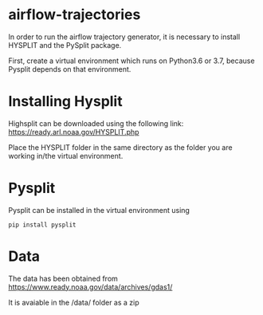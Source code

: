 # airflow-trajectories

In order to run the airflow trajectory generator, it is necessary to install HYSPLIT and the PySplit package.

First, create a virtual environment which runs on Python3.6 or 3.7, because Pysplit depends on that environment.

# Installing Hysplit

Highsplit can be downloaded using the following link: https://ready.arl.noaa.gov/HYSPLIT.php 

Place the HYSPLIT folder in the same directory as the folder you are working in/the virtual environment. 

# Pysplit

Pysplit can be installed in the virtual environment using 
```
pip install pysplit
```

# Data
The data has been obtained from https://www.ready.noaa.gov/data/archives/gdas1/

It is avaiable in the /data/ folder as a zip




